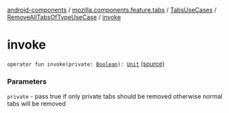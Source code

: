 [android-components](../../../index.md) / [mozilla.components.feature.tabs](../../index.md) / [TabsUseCases](../index.md) / [RemoveAllTabsOfTypeUseCase](index.md) / [invoke](./invoke.md)

# invoke

`operator fun invoke(private: `[`Boolean`](https://kotlinlang.org/api/latest/jvm/stdlib/kotlin/-boolean/index.html)`): `[`Unit`](https://kotlinlang.org/api/latest/jvm/stdlib/kotlin/-unit/index.html) [(source)](https://github.com/mozilla-mobile/android-components/blob/master/components/feature/tabs/src/main/java/mozilla/components/feature/tabs/TabsUseCases.kt#L234)

### Parameters

`private` - pass true if only private tabs should be removed otherwise normal tabs will be removed